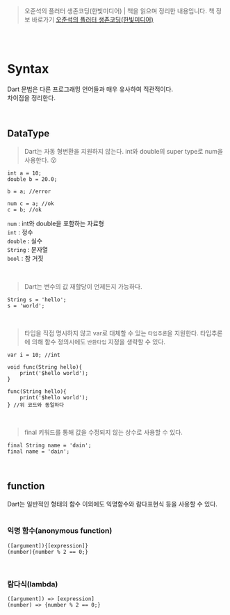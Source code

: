 > 오준석의 플러터 생존코딩(한빛미디어) | 책을 읽으며 정리한 내용입니다. 책 정보 바로가기 [오준석의 플러터 생존코딩(한빛미디어)](https://www.hanbit.co.kr/store/books/look.php?p_code=B9770627589)

<br/>
<br/>

# Syntax

Dart 문법은 다른 프로그래밍 언어들과 매우 유사하여 직관적이다.  
차이점을 정리한다.

<br/>

## DataType

> Dart는 자동 형변환을 지원하지 않는다.
> int와 double의 super type로 num을 사용한다. 😮

```
int a = 10;
double b = 20.0;

b = a; //error

num c = a; //ok
c = b; //ok
```

`num` : int와 double을 포함하는 자료형  
`int` : 정수  
`double` : 실수  
`String` : 문자열  
`bool` : 참 거짓

<br/>

> Dart는 변수의 값 재할당이 언제든지 가능하다.

```
String s = 'hello';
s = 'world';
```

<br/>

> 타입을 직접 명시하지 않고 var로 대체할 수 있는 `타입추론`을 지원한다. 타입추론에 의해 함수 정의시에도 `반환타입` 지정을 생략할 수 있다.

```
var i = 10; //int

void func(String hello){
    print('$hello world');
}

func(String hello){
    print('$hello world');
} //위 코드와 동일하다
```

<br/>

> final 키워드를 통해 값을 수정되지 않는 상수로 사용할 수 있다.

```
final String name = 'dain';
final name = 'dain';
```

<br/>

## function

Dart는 일반적인 형태의 함수 이외에도 익명함수와 람다표현식 등을 사용할 수 있다.  
<br/>

### 익명 함수(anonymous function)

```
([argument]){[expression]}
(number){number % 2 == 0;}
```

<br/>

### 람다식(lambda)

```
([argument]) => [expression]
(number) => {number % 2 == 0;}
```
